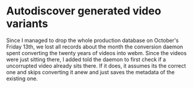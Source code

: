# Autodiscover generated video variants

Since I managed to drop the whole production database on October's Friday 13th, we lost all records about the month the conversion daemon spent converting the twenty years of videos into webm.
Since the videos were just sitting there, I added told the daemon to first check if a uncorrupted video already sits there.
If it does, it assumes its the correct one and skips converting it anew and just saves the metadata of the existing one.
